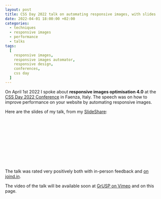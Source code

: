 ```yaml
---
layout: post
title: CSS Day 2022 talk on automating responsive images, with slides
date: 2022-04-01 18:00:00 +02:00
categories:
  - techniques
  - responsive images
  - performance
  - talks
tags:
  [
    responsive images,
    responsive images automator,
    responsive design,
    conferences,
    css day
  ]
---
```


On April 1st 2022 I spoke about **responsive images optimisation 4.0** at the [CSS Day 2022 Conference](https://2022.cssday.it) in Faenza, Italy. The speech was on how to improve performance on your website by automating responsive images.

Here are the slides of my talk, from my <a href="https://www.slideshare.net/verlok">SlideShare</a>:

<div class="slideshareWrapper">
    <iframe class="lazy" data-src="https://www.slideshare.net/slideshow/embed_code/key/f0UQZznjoJ5Yvs?hostedIn=slideshare&page=upload" width="100%" height="autp" frameborder="0" marginwidth="0" marginheight="0" scrolling="no"></iframe>
</div>

The talk was rated very positively both with in-person feedback and [on joind.in](https://joind.in/event/cssday-2022/-ottimizzazione-immagini-40-a-data-driven--test-driven-approach).

The video of the talk will be available soon at <a href="https://vimeo.com/grusp">GrUSP on Vimeo</a> and on this page.

<!-- <div class="videoWrapper">
    <iframe id="ytFrame" data-src="https://player.vimeo.com/video/213316110?h=ce6d8817d3" width="100%" height="auto" frameborder="0" allow="autoplay; fullscreen; picture-in-picture" allowfullscreen></iframe>
</div>-->